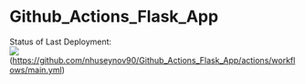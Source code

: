 # Github_Actions_Flask_App

Status of Last Deployment:<br>
<img src="https://github.com/nhuseynov90/Github_Actions_Flask_App/workflows/github_actios_flaskapp/badge.svg?branch=main"><br>(https://github.com/nhuseynov90/Github_Actions_Flask_App/actions/workflows/main.yml)
